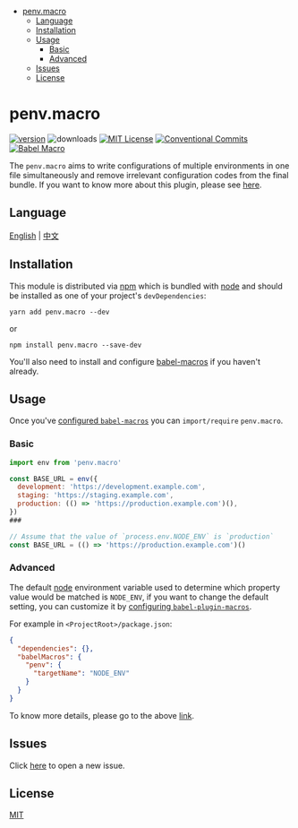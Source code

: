 <!-- START doctoc generated TOC please keep comment here to allow auto update -->

<!-- DON'T EDIT THIS SECTION, INSTEAD RE-RUN doctoc TO UPDATE -->

* [penv.macro](#penvmacro)
  * [Language](#language)
  * [Installation](#installation)
  * [Usage](#usage)
    * [Basic](#basic)
    * [Advanced](#advanced)
  * [Issues](#issues)
  * [License](#license)

<!-- END doctoc generated TOC please keep comment here to allow auto update -->

# penv.macro

[![version][version-badge]][package]
![downloads][downloads-badge]
[![MIT License][license-badge]][license]
[![Conventional Commits](https://img.shields.io/badge/Conventional%20Commits-1.0.0-yellow.svg?style=flat-square)](https://conventionalcommits.org)
[![Babel Macro](https://img.shields.io/badge/babel--macro-%F0%9F%8E%A3-f5da55.svg?style=flat-square)](https://github.com/kentcdodds/babel-plugin-macros)

The `penv.macro` aims to write configurations of multiple environments in one
file simultaneously and remove irrelevant configuration codes from the final bundle. If you want to know more about this plugin, please see [here](DETAILS.md).

## Language

[English](#) | [中文](README.zh-CN.md)

## Installation

This module is distributed via [npm](https://www.npmjs.com/) which is bundled with [node](https://nodejs.org/en/) and should be installed as one of your project's `devDependencies`:

```shell
yarn add penv.macro --dev
```

or

```shell
npm install penv.macro --save-dev
```

You'll also need to install and configure [babel-macros](https://github.com/kentcdodds/babel-plugin-macros) if you haven't already.

## Usage

Once you've [configured `babel-macros`](https://github.com/kentcdodds/babel-plugin-macros/blob/master/other/docs/user.md) you can `import/require` `penv.macro`.

### Basic

```javascript
import env from 'penv.macro'

const BASE_URL = env({
  development: 'https://development.example.com',
  staging: 'https://staging.example.com',
  production: (() => 'https://production.example.com')(),
})
###

// Assume that the value of `process.env.NODE_ENV` is `production`
const BASE_URL = (() => 'https://production.example.com')()
```

### Advanced

The default [node](https://nodejs.org/en/) environment variable used to determine which property value would
be matched is `NODE_ENV`, if you want to change the default setting, you can customize
it by [configuring `babel-plugin-macros`](https://github.com/kentcdodds/babel-plugin-macros/blob/master/other/docs/author.md#config-experimental).

For example in `<ProjectRoot>/package.json`:

```json
{
  "dependencies": {},
  "babelMacros": {
    "penv": {
      "targetName": "NODE_ENV"
    }
  }
}
```

To know more details, please go to the above [link](https://github.com/kentcdodds/babel-plugin-macros/blob/master/other/docs/author.md#config-experimental).

## Issues

Click [here](https://github.com/chengjianhua/penv.macro/issues/new) to open a new issue.

## License

[MIT](https://github.com/chengjianhua/penv.macro/blob/master/LICENSE)

[npm]: https://www.npmjs.com/
[version-badge]: https://img.shields.io/npm/v/penv.macro.svg?style=flat-square
[package]: https://www.npmjs.com/package/penv.macro
[downloads-badge]: https://img.shields.io/npm/dm/penv.macro.svg?style=flat-square
[npmcharts]: http://npmcharts.com/compare/penv.macro
[license-badge]: https://img.shields.io/npm/l/penv.macro.svg?style=flat-square
[license]: https://github.com/kentcdodds/penv.macro/blob/master/LICENSE
